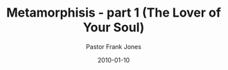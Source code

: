 ---
lunr: "true"
title: "Metamorphisis - part 1 (The Lover of Your Soul)"
author: "Pastor Frank Jones"
postDate: "01-10-2010"
date: 2010-01-10
category: "sermons"
slug: "2010/01/TheLoverofYourSoul"
icon: microphone
audioLink: "TheLoverofYourSoul"
tags: [lover, soul, metamorphisis]
mp3: "TheLoverofYourSoul/01102010.mp3"
ogg: "TheLoverofYourSoul/01102010.ogg"
linkurl: "https://archive.org/download/TheLoverofYourSoul/TheLoverofYourSoul_files.xml"
ipath: "https://archive.org/download/TheLoverofYourSoul/01102010.mp3"
layout: sermon.html
---